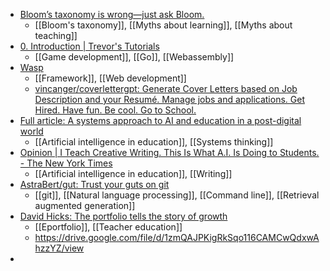 - [Bloom’s taxonomy is wrong—just ask Bloom.](https://peterellerton.substack.com/p/blooms-taxonomy-is-wrongjust-ask?triedRedirect=true)
	- [[Bloom's taxonomy]], [[Myths about learning]], [[Myths about teaching]]
- [0. Introduction | Trevor's Tutorials](https://trevors-tutorials.com/0000-introduction/)
	- [[Game development]], [[Go]], [[Webassembly]]
- [Wasp](https://wasp.sh/)
	- [[Framework]], [[Web development]]
	- [vincanger/coverlettergpt: Generate Cover Letters based on Job Description and your Resumé. Manage jobs and applications. Get Hired. Have fun. Be cool. Go to School.](https://github.com/vincanger/coverlettergpt)
- [Full article: A systems approach to AI and education in a post-digital world](https://www.tandfonline.com/doi/full/10.1080/00405841.2025.2528549#abstract)
	- [[Artificial intelligence in education]], [[Systems thinking]]
- [Opinion | I Teach Creative Writing. This Is What A.I. Is Doing to Students. - The New York Times](https://www.nytimes.com/2025/07/18/opinion/ai-chatgpt-school.html?unlocked_article_code=1.X08.OaXC.kq1nGpEsjxQT&referringSource=articleShare)
	- [[Artificial intelligence in education]], [[Writing]]
- [AstraBert/gut: Trust your guts on git](https://github.com/AstraBert/gut)
	- [[git]], [[Natural language processing]], [[Command line]], [[Retrieval augmented generation]]
- [David Hicks: The portfolio tells the story of growth](https://podcast.mahara.org/2018360/episodes/17491384)
	- [[Eportfolio]], [[Teacher education]]
	- https://drive.google.com/file/d/1zmQAJPKigRkSqo116CAMCwQdxwAhzzYZ/view
-